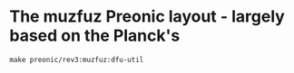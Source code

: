 # The muzfuz Preonic layout - largely based on the Planck's

```shell
make preonic/rev3:muzfuz:dfu-util
```
